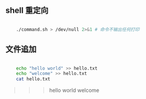 ## shell 重定向

```sh

	./command.sh > /dev/null 2>&1 # 命令不输出任何打印

```

## 文件追加

```sh

    echo "hello world" >> hello.txt
    echo "welcome" >> hello.txt
    cat hello.txt

```

>>> hello world
>>> welcome
